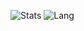 ![Stats](https://github-readme-stats.vercel.app/api?username=harp077&show_icons=true&count_private=true&hide_title=false&theme=flag-india&include_all_commits=true)
![Lang](https://github-readme-stats.vercel.app/api/top-langs/?username=harp077&langs_count=3&hide_title=true)

<!--
**harp077/harp077** is a ✨ _special_ ✨ repository because its `README.md` (this file) appears on your GitHub profile.

Here are some ideas to get you started:

- 🔭 I’m currently working on ...
- 🌱 I’m currently learning ...
- 👯 I’m looking to collaborate on ...
- 🤔 I’m looking for help with ...
- 💬 Ask me about ...
- 📫 How to reach me: ...
- 😄 Pronouns: ...
- ⚡ Fun fact: ...
-->
